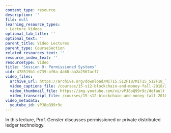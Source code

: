 ```yaml
---
content_type: resource
description: ''
file: null
learning_resource_types:
- Lecture Videos
optional_tab_title: ''
optional_text: ''
parent_title: Video Lectures
parent_type: CourseSection
related_resources_text: ''
resource_index_text: ''
resourcetype: Video
title: 'Session 9: Permissioned Systems'
uid: 478519b1-d739-af6a-4a68-aa2a2567acf7
video_files:
  archive_url: https://archive.org/download/MIT15.S12F18/MIT15_S12F18_lec09_300k.mp4
  video_captions_file: /courses/15-s12-blockchain-and-money-fall-2018/2112a441a55555428558a76febed70d2_vPJ8oQ99r9c.vtt
  video_thumbnail_file: https://img.youtube.com/vi/vPJ8oQ99r9c/default.jpg
  video_transcript_file: /courses/15-s12-blockchain-and-money-fall-2018/461d94955cf5303f85d3f1f686181fcd_vPJ8oQ99r9c.pdf
video_metadata:
  youtube_id: vPJ8oQ99r9c
---
```


In this lecture, Prof. Gensler discusses permissioned or private distributed ledger technology.